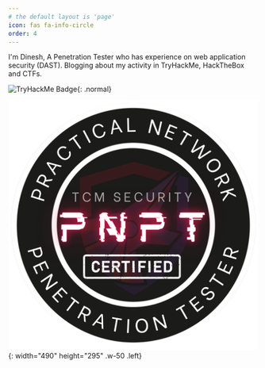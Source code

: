 ```yaml
---
# the default layout is 'page'
icon: fas fa-info-circle
order: 4
---
```


I'm Dinesh, A Penetration Tester who has experience on web application security (DAST). Blogging about my activity in TryHackMe, HackTheBox and CTFs.

![TryHackMe Badge](https://tryhackme-badges.s3.amazonaws.com/d1nesh.png){: .normal}

![PNPT Badge](/assets/img/misc/PNPT_Badge.png){: width="490" height="295" .w-50 .left}